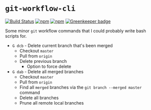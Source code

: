 # `git-workflow-cli`

[![Build Status](https://travis-ci.org/jaebradley/git-workflow-cli.svg?branch=master)](https://travis-ci.org/jaebradley/git-workflow-cli)
[![npm](https://img.shields.io/npm/v/git-workflow-cli.svg)](https://www.npmjs.com/package/git-workflow-cli)
[![npm](https://img.shields.io/npm/dt/git-workflow-cli.svg)](https://www.npmjs.com/package/git-workflow-cli) [![Greenkeeper badge](https://badges.greenkeeper.io/jaebradley/git-workflow-cli.svg)](https://greenkeeper.io/)

Some minor `git` workflow commands that I could probably write bash scripts for.

* `G dcb` - Delete current branch that's been merged
  * Checkout `master`
  * Pull from `origin`
  * Delete previous branch
    * Option to force delete
* `G dab` - Delete all merged branches
  * Checkout `master`
  * Pull from `origin`
  * Find all `merged` branches via the `git branch --merged master` command
  * Delete all branches
  * Prune all remote local branches
